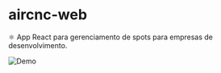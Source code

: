 # aircnc-web
:atom_symbol: App React para gerenciamento de spots para empresas de desenvolvimento.

![Demo](https://res.cloudinary.com/dqqrsraas/image/upload/v1611895107/Webp.net-gifmaker_1_vdzey9.gif)
